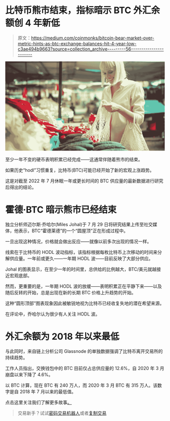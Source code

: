 # 比特币熊市结束，指标暗示 BTC 外汇余额创 4 年新低

> 原文：<https://medium.com/coinmonks/bitcoin-bear-market-over-metric-hints-as-btc-exchange-balances-hit-4-year-low-c3ae494b9663?source=collection_archive---------56----------------------->

![](img/e90afc9b30d81525b3105575d378879b.png)

至少一年不变的硬币表明积累已经完成——这通常伴随着熊市的结束。

如果历史“hodl”习惯重复，比特币(BTC)可能已经开始了新的宏观上涨趋势。

这是对截至 2022 年 7 月休眠一年或更长时间的 BTC 供应量的最新数据进行研究后得出的结论。

# 霍德·BTC 暗示熊市已经结束

独立分析师迈尔斯·乔哈尔(Miles Johal)于 7 月 29 日将研究结果上传至社交媒体，他表示，BTC“霍德莱德”的一个“圆屋顶”正在形成过程中。

一旦出现这种情况，价格就会做出反应——就像以前多次出现的情况一样。

线索在于比特币的 HODL 波动指标，该指标根据每枚比特币上次移动的时间来分解供应量。一年前或更久——一年期 HODL 波——目前反映了大部分供应。

Johal 的图表显示，在至少一年的时间里，总供给的比例越大，BTC/美元就越接近宏观底部。

然而，更重要的是，一年期 HODL 波的放缓——表明积累正在平静下来——以及随后反转的开始，总是出现在新的长期 BTC 价格上升趋势的开始。

这种“圆形顶部”图表现象因此被敏锐地视为比特币已经收复失地的潜在希望来源。

在评论中，乔哈尔认为很少有人关注 HODL 波。

# 外汇余额为 2018 年以来最低

与此同时，来自链上分析公司 Glassnode 的单独数据强调了比特币离开交易所的持续趋势。

工作人员指出，交换钱包中的 BTC 目前仅占总供应量的 12.6%，自 2020 年 3 月崩盘以来下降了 4.6%。

以 BTC 计算，现在 BTC 有 240 万人，而 2020 年 3 月 BTC 有 315 万人。该数字是自 2018 年 7 月以来的最低值。

点击这里关注我们了解更多故事[。](http://t.me/etellworld)

> 交易新手？试试[密码交易机器人](/coinmonks/crypto-trading-bot-c2ffce8acb2a)或者[复制交易](/coinmonks/top-10-crypto-copy-trading-platforms-for-beginners-d0c37c7d698c)